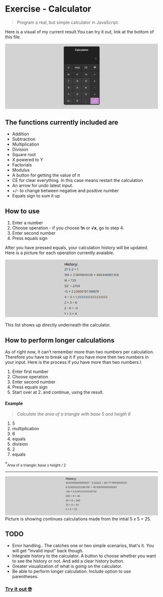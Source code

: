 # Exercise - Calculator

> Program a real, but simple calculator in JavaScript.

Here is a visual of my current result.You can try it out, link at the bottom of this file.

![Calculator](/img/calculator.png)

 ## The functions currently included are
 - Addition
 - Subtraction
 - Multiplication
 - Division
 - Square root
 - X powered to Y
 - Factorials
 - Modulus
 - A button for getting the value of π
 - CE for clear everything. In this case means restart the calculation
 - An arrow for undo latest input.
 - +/- to change between negative and positive number
 - Equals sign to sum it up


## How to use
1. Enter a number
2. Choose operation - if you choose **!n** or **√x**, go to step 4.
3. Enter second number
4. Press equals sign  

After you have pressed equals, your calculation history will be updated. Here is a picture for each operation currently avaiable. 

![History](/img/history-demo.png)

This list shows up directly underneath the calculator.

## How to perform longer calculations
As of right now, it can't remember more than two numbers per calculation. Therefore you have to break up it if you have more then two numbers in your input. 
Here is the process if you have more than two numbers.\
1. Enter first number
2. Choose operation
3. Enter second number
4. Press equals sign
5. Start over at 2. and continue, using the result.


#### Example
> *Calculate the area of a triangle with base 5 and heigth 6*
1. 5
2. multiplication
3. 6
4. equals
5. division
6. 2
7. equals

*<sub>Area of a triangle: base x height / 2</sub>

___

![Picture](/img/last_result.png)
Picture is showing continues calculations made from the intial 5 x 5 = 25.

## TODO
- Error handling.. The catches one or two simple scenarios, that's it. You will get "Invalid input" back though.
- Integrate history to the calculator. A button to choose whether you want to see the history or not. And add a clear history button.
- Greater visualization of what is going on the calculator.
- Be able to perform longer calculation. Include option to use parentheses.

### [Try it out 🤓](https://sockulags.github.io/Lexicon_JS_Calculator/)
